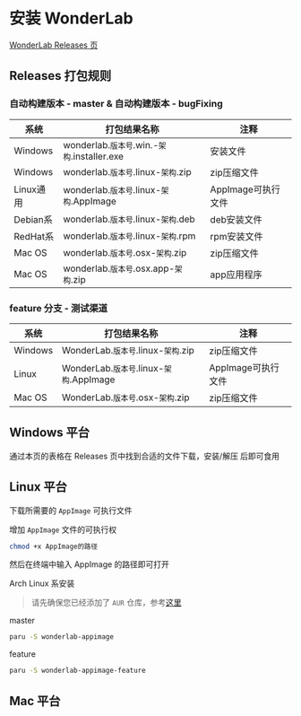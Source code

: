 # 安装 WonderLab

[WonderLab Releases 页](https://github.com/Blessing-Studio/WonderLab.Override/releases)

## Releases 打包规则

### 自动构建版本 - master & 自动构建版本 - bugFixing

| 系统 | 打包结果名称 | 注释 |
| ---- | ------------ | ---- |
| Windows   | wonderlab.`版本号`.win.-`架构`.installer.exe | 安装文件 |
| Windows   | wonderlab.`版本号`.linux-`架构`.zip          | zip压缩文件 |
| Linux通用 | wonderlab.`版本号`.linux-`架构`.AppImage     | AppImage可执行文件 |
| Debian系  | wonderlab.`版本号`.linux-`架构`.deb          | deb安装文件 |
| RedHat系  | wonderlab.`版本号`.linux-`架构`.rpm          | rpm安装文件 |
| Mac OS    | wonderlab.`版本号`.osx-`架构`.zip           | zip压缩文件 |
| Mac OS    | wonderlab.`版本号`.osx.app-`架构`.zip       | app应用程序 |

### feature 分支 - 测试渠道

| 系统 | 打包结果名称 | 注释 |
| ---- | ------------ | ---- |
| Windows | WonderLab.`版本号`.linux-`架构`.zip          | zip压缩文件 |
| Linux   | WonderLab.`版本号`.linux-`架构`.AppImage     | AppImage可执行文件 |
| Mac OS  | WonderLab.`版本号`.osx-`架构`.zip           | zip压缩文件 |

## Windows 平台

通过本页的表格在 Releases 页中找到合适的文件下载，安装/解压 后即可食用

## Linux 平台

下载所需要的 `AppImage` 可执行文件

增加 `AppImage` 文件的可执行权

```zsh
chmod +x AppImage的路径
```

然后在终端中输入 AppImage 的路径即可打开

Arch Linux 系安装
> 请先确保您已经添加了 `AUR` 仓库，参考[这里](https://mirrors.tuna.tsinghua.edu.cn/help/archlinuxcn/)

master

```zsh
paru -S wonderlab-appimage
```

feature

```zsh
paru -S wonderlab-appimage-feature
```

## Mac 平台
